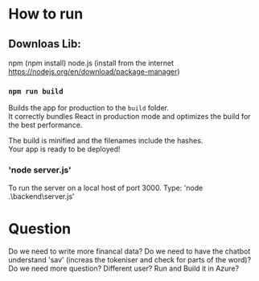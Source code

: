 # How to run

## Downloas Lib:

npm (npm install)
node.js (install from the internet https://nodejs.org/en/download/package-manager)

### `npm run build`

Builds the app for production to the `build` folder.\
It correctly bundles React in production mode and optimizes the build for the best performance.

The build is minified and the filenames include the hashes.\
Your app is ready to be deployed!

### 'node server.js'

To run the server on a local host of port 3000. Type: 'node .\backend\server.js'

# Question

Do we need to write more financal data?
Do we need to have the chatbot understand 'sav' (increas the tokeniser and check for parts of the word)?
Do we need more question?
Different user?
Run and Build it in Azure?
